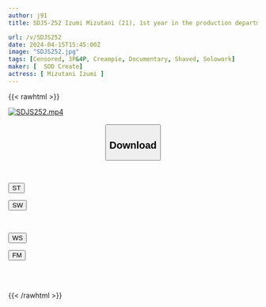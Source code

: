 ```yaml
---
author: j91
title: SDJS-252 Izumi Mizutani (21), 1st year in the production department. The actress scheduled to be filmed is not feeling well, so Mizutani, the on-site AD, suddenly appears as her substitute! ? Challenge her first "live creampie" in her life!

url: /v/SDJS252
date: 2024-04-15T15:45:00Z
image: "SDJS252.jpg"
tags: [Censored, 3P&4P, Creampie, Documentary, Shaved, Solowork]
maker: [  SOD Create]
actress: [ Mizutani Izumi ]
---
```



{{< rawhtml >}}

<div class="video" data-videoid="4z9bvK2DaACKa4Y">
    <a href="javascript:;">
        <img src="/v/SDJS252/SDJS252.jpg" width="WIDTH" height="HEIGHT" alt="SDJS252.mp4" loading="lazy">
    </a>
</div>

<script type="text/javascript" src="https://j91.asia/asset/on-demand-st.js"></script>

<br>
  <link rel="stylesheet" href="https://j91.asia/asset/bs5.css">
  
  <center>
  <button class="btn btn-primary" type="button" data-bs-toggle="collapse" data-bs-target=".multi-collapse" aria-expanded="false" aria-controls="multiCollapseExample1 multiCollapseExample2"><h2>Download</h2></button></center>
</p>
<div class="row">
  <div class="col">
    <div class="collapse multi-collapse" id="multiCollapseExample1">
      <div class="card card-body">
	      	      <br>
<div class="buttons">  
<p><a href="https://streamtape.to/v/4z9bvK2DaACKa4Y" target="_blank"><button class="btn-hover color-3"><i class="fa fa-download"></i> ST</button></a></p>
<p><a href="https://asnwish.com/f8uvcsiu09yp" target="_blank"><button class="btn-hover color-2"><i class="fa fa-download"></i> SW</button></a></p></div>
    </div>
  </div>
</div>
  <div class="col">
    <div class="collapse multi-collapse" id="multiCollapseExample2">
      <div class="card card-body">
	      <br>
<div class="buttons">
<p><a href="https://wolfstream.tv/tyjub0rusrsk"><button class="btn-hover color-9"><i class="fa fa-download"></i> WS</button></a></p>
<p><a href="javascript:;"><button class="btn-hover color-8"><i class="fa fa-download"></i> FM</button></a></p></div>
<br><br>
      </div>
    </div>
  </div>
</div>

{{< /rawhtml >}}